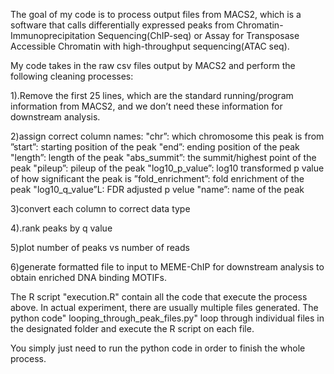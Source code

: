 
The goal of my code is to process output files from MACS2, which is a software that calls differentially 
expressed peaks from Chromatin-Immunoprecipitation Sequencing(ChIP-seq) or Assay for Transposase Accessible Chromatin with high-throughput sequencing(ATAC seq).

My code takes in the raw csv files output by MACS2 and perform the following cleaning processes:

1).Remove the first 25 lines, which are the standard running/program information from MACS2, and we don’t need these information for downstream analysis.

2)assign correct column names: 
"chr”: which chromosome this peak is from
”start”: starting position of the peak
"end”: ending position of the peak
"length”: length of the peak
"abs_summit”: the summit/highest point of the peak
"pileup”: pileup of the peak
"log10_p_value”: log10 transformed p value of how significant the peak is 
”fold_enrichment”: fold enrichment of the peak
"log10_q_value”L: FDR adjusted p velue
"name”: name of the peak

3)convert each column to correct data type

4).rank peaks by q value

5)plot number of peaks vs number of reads

6)generate formatted file to input to MEME-ChIP for downstream analysis to obtain enriched DNA binding MOTIFs.


The R script "execution.R" contain all the code that execute the process above. 
In actual experiment, there are usually multiple files generated. The python code" looping_through_peak_files.py"
loop through individual files in the designated folder and execute the R script on each file. 

You simply just need to run the python code in order to finish the whole process.
